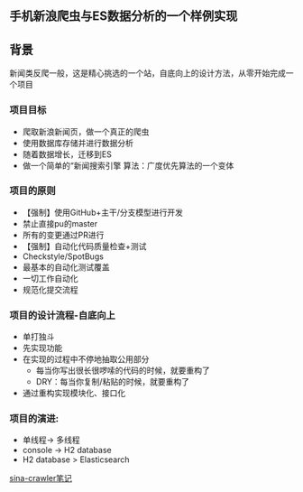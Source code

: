 ## 手机新浪爬虫与ES数据分析的一个样例实现

## 背景

新闻类反爬一般，这是精心挑选的一个站，自底向上的设计方法，从零开始完成一个项目

### 项目目标

* 爬取新浪新闻页，做一个真正的爬虫
* 使用数据库存储并进行数据分析
* 随着数据增长，迁移到ES
* 做一个简单的“新闻搜索引擎
  算法：广度优先算法的一个变体

### 项目的原则

* 【强制】使用GitHub+主干/分支模型进行开发
* 禁止直接pu的master
* 所有的变更通过PR进行
* 【强制】自动化代码质量检查+测试
 * Checkstyle/SpotBugs	
* 最基本的自动化测试覆盖
* 一切工作自动化
* 规范化提交流程

### 项目的设计流程-自底向上

* 单打独斗
* 先实现功能
* 在实现的过程中不停地抽取公用部分
  * 每当你写出很长很啰嗦的代码的时候，就要重构了
  * DRY：每当你复制/粘贴的时候，就要重构了
* 通过重构实现模块化、接口化

### 项目的演进:

* 单线程-> 多线程
* console -> H2 database
* H2 database > Elasticsearch

[sina-crawler笔记](https://qbzzz.top/2020/02/20/30%e5%a4%9a%e7%ba%bf%e7%a8%8b%e7%88%ac%e8%99%ab%e4%b8%8ees%e6%96%b0%e9%97%bb%e6%90%9c%e7%b4%a2%e5%bc%95%e6%93%8e/)
